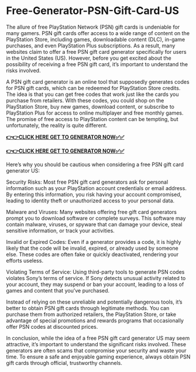 # Free-Generator-PSN-Gift-Card-US

The allure of free PlayStation Network (PSN) gift cards is undeniable for many gamers. PSN gift cards offer access to a wide range of content on the PlayStation Store, including games, downloadable content (DLC), in-game purchases, and even PlayStation Plus subscriptions. As a result, many websites claim to offer a free PSN gift card generator specifically for users in the United States (US). However, before you get excited about the possibility of receiving a free PSN gift card, it’s important to understand the risks involved.

A PSN gift card generator is an online tool that supposedly generates codes for PSN gift cards, which can be redeemed for PlayStation Store credits. The idea is that you can get free codes that work just like the cards you purchase from retailers. With these codes, you could shop on the PlayStation Store, buy new games, download content, or subscribe to PlayStation Plus for access to online multiplayer and free monthly games. The promise of free access to PlayStation content can be tempting, but unfortunately, the reality is quite different.

[**👉👉CLICK HERE GET TO GENERATOR NOW✅✅**](https://free24.raj-solution.com/free-psn-gift-card/)

[**👉👉CLICK HERE GET TO GENERATOR NOW✅✅**](https://free24.raj-solution.com/free-psn-gift-card/)


Here’s why you should be cautious when considering a free PSN gift card generator US:

Security Risks: Most free PSN gift card generators ask for personal information such as your PlayStation account credentials or email address. By entering this information, you risk having your account compromised, leading to identity theft or unauthorized access to your personal data.

Malware and Viruses: Many websites offering free gift card generators prompt you to download software or complete surveys. This software may contain malware, viruses, or spyware that can damage your device, steal sensitive information, or track your activities.

Invalid or Expired Codes: Even if a generator provides a code, it is highly likely that the code will be invalid, expired, or already used by someone else. These codes are often fake or quickly deactivated, rendering your efforts useless.

Violating Terms of Service: Using third-party tools to generate PSN codes violates Sony’s terms of service. If Sony detects unusual activity related to your account, they may suspend or ban your account, leading to a loss of games and content that you’ve purchased.

Instead of relying on these unreliable and potentially dangerous tools, it’s better to obtain PSN gift cards through legitimate methods. You can purchase them from authorized retailers, the PlayStation Store, or take advantage of special promotions and rewards programs that occasionally offer PSN codes at discounted prices.

In conclusion, while the idea of a free PSN gift card generator US may seem attractive, it’s important to understand the significant risks involved. These generators are often scams that compromise your security and waste your time. To ensure a safe and enjoyable gaming experience, always obtain PSN gift cards through official, trustworthy channels.
